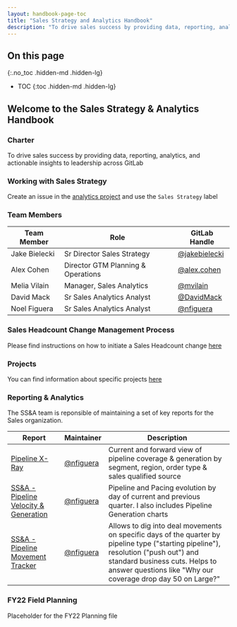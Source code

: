 ```yaml
---
layout: handbook-page-toc
title: "Sales Strategy and Analytics Handbook"
description: "To drive sales success by providing data, reporting, analytics, and actionable insights to leadership across GitLab"
---
```


## On this page
{:.no_toc .hidden-md .hidden-lg}

- TOC
{:toc .hidden-md .hidden-lg}

## Welcome to the Sales Strategy & Analytics Handbook

### Charter

To drive sales success by providing data, reporting, analytics, and actionable insights to leadership across GitLab

### Working with Sales Strategy

Create an issue in the [analytics project](https://gitlab.com/gitlab-com/sales-team/field-operations/analytics/issues) and use the `Sales Strategy` label

### Team Members

| Team Member | Role | GitLab Handle |
| ------ | ------ | ------ | 
| Jake Bielecki | Sr Director Sales Strategy | [@jakebielecki](https://gitlab.com/jakebielecki) | 
| Alex Cohen | Director GTM Planning & Operations | [@alex.cohen](https://gitlab.com/alex.cohen) | 
| Melia Vilain | Manager, Sales Analytics | [@mvilain](https://gitlab.com/mvilain) |
| David Mack | Sr Sales Analytics Analyst | [@DavidMack](https://gitlab.com/DavidMack) |
| Noel Figuera | Sr Sales Analytics Analyst | [@nfiguera](https://gitlab.com/nfiguera)  |

### Sales Headcount Change Management Process

Please find instructions on how to initiate a Sales Headcount change [here](/handbook/sales/field-operations/sales-strategy/sales-headcount)

### Projects

You can find information about specific projects [here](/handbook/sales/field-operations/sales-strategy/projects)

### Reporting & Analytics

The SS&A team is reponsible of maintaining a set of key reports for the Sales organization.

| Report | Maintainer | Description |
| ----- | ----- | ----- |
| [Pipeline X-Ray](/handbook/sales/field-operations/sales-strategy/analytics/pipeline-x-ray) |[@nfiguera](https://gitlab.com/nfiguera) | Current and forward view of pipeline coverage & generation by segment, region, order type & sales qualified source
| [SS&A - Pipeline Velocity & Generation](https://app.periscopedata.com/app/gitlab/799969/SS&A---Pipeline-Velocity-&-Generation)| [@nfiguera](https://gitlab.com/nfiguera) | Pipeline and Pacing evolution by day of current and previous quarter. I also includes Pipeline Generation charts | 
| [SS&A - Pipeline Movement Tracker](https://app.periscopedata.com/app/gitlab/850343/SS&A---Pipeline-Movement-Tracker) | [@nfiguera](https://gitlab.com/nfiguera) | Allows to dig into deal movements on specific days of the quarter by pipeline type ("starting pipeline"), resolution ("push out") and standard business cuts. Helps to answer questions like "Why our coverage drop day 50 on Large?" |

### FY22 Field Planning

Placeholder for the FY22 Planning file

